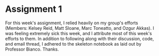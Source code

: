 # Assignment 1
For this week's assignment, I relied heavily on my group's efforts (Members: Kelsey Reid, Matt Sloane, Marc Toneatto, and Ozgur Akkas). I was
feeling extremely sick this week, and I attribute most of this week's efforts to them.  In addition to following along with their discussion, code,
and email thread, I adhered to the skeleton notebook as laid out by Professor Bianco.  Thanks.
